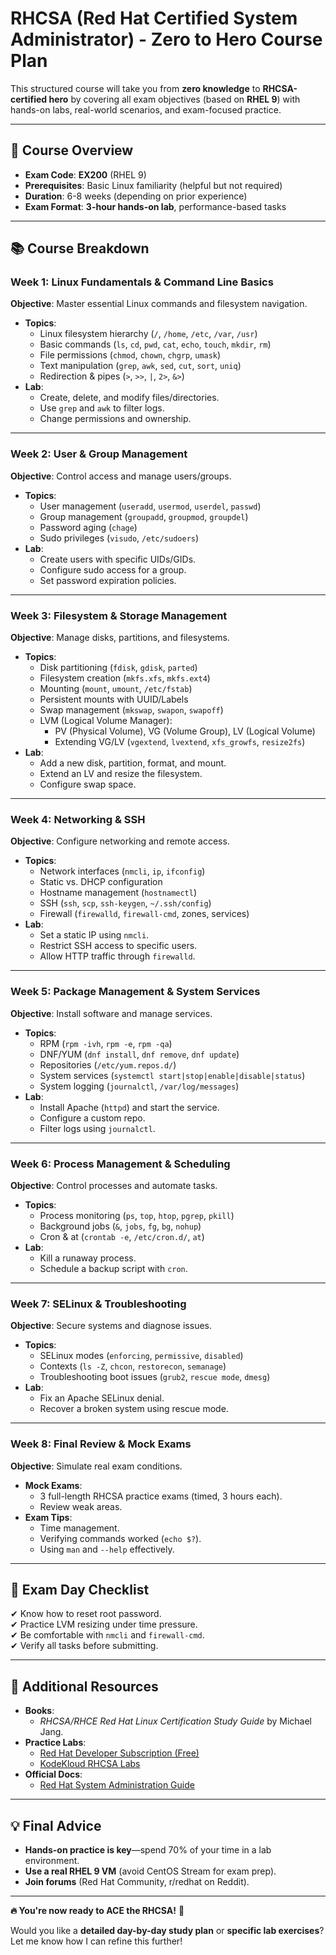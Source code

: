 # **RHCSA (Red Hat Certified System Administrator) - Zero to Hero Course Plan**

This structured course will take you from **zero knowledge** to **RHCSA-certified hero** by covering all exam objectives (based on **RHEL 9**) with hands-on labs, real-world scenarios, and exam-focused practice.

---

## **📌 Course Overview**
- **Exam Code**: **EX200** (RHEL 9)
- **Prerequisites**: Basic Linux familiarity (helpful but not required)
- **Duration**: 6-8 weeks (depending on prior experience)
- **Exam Format**: **3-hour hands-on lab**, performance-based tasks

---

## **📚 Course Breakdown**
### **Week 1: Linux Fundamentals & Command Line Basics**
**Objective**: Master essential Linux commands and filesystem navigation.
- **Topics**:
  - Linux filesystem hierarchy (`/`, `/home`, `/etc`, `/var`, `/usr`)
  - Basic commands (`ls`, `cd`, `pwd`, `cat`, `echo`, `touch`, `mkdir`, `rm`)
  - File permissions (`chmod`, `chown`, `chgrp`, `umask`)
  - Text manipulation (`grep`, `awk`, `sed`, `cut`, `sort`, `uniq`)
  - Redirection & pipes (`>`, `>>`, `|`, `2>`, `&>`)
- **Lab**:
  - Create, delete, and modify files/directories.
  - Use `grep` and `awk` to filter logs.
  - Change permissions and ownership.

---

### **Week 2: User & Group Management**
**Objective**: Control access and manage users/groups.
- **Topics**:
  - User management (`useradd`, `usermod`, `userdel`, `passwd`)
  - Group management (`groupadd`, `groupmod`, `groupdel`)
  - Password aging (`chage`)
  - Sudo privileges (`visudo`, `/etc/sudoers`)
- **Lab**:
  - Create users with specific UIDs/GIDs.
  - Configure sudo access for a group.
  - Set password expiration policies.

---

### **Week 3: Filesystem & Storage Management**
**Objective**: Manage disks, partitions, and filesystems.
- **Topics**:
  - Disk partitioning (`fdisk`, `gdisk`, `parted`)
  - Filesystem creation (`mkfs.xfs`, `mkfs.ext4`)
  - Mounting (`mount`, `umount`, `/etc/fstab`)
  - Persistent mounts with UUID/Labels
  - Swap management (`mkswap`, `swapon`, `swapoff`)
  - LVM (Logical Volume Manager):
    - PV (Physical Volume), VG (Volume Group), LV (Logical Volume)
    - Extending VG/LV (`vgextend`, `lvextend`, `xfs_growfs`, `resize2fs`)
- **Lab**:
  - Add a new disk, partition, format, and mount.
  - Extend an LV and resize the filesystem.
  - Configure swap space.

---

### **Week 4: Networking & SSH**
**Objective**: Configure networking and remote access.
- **Topics**:
  - Network interfaces (`nmcli`, `ip`, `ifconfig`)
  - Static vs. DHCP configuration
  - Hostname management (`hostnamectl`)
  - SSH (`ssh`, `scp`, `ssh-keygen`, `~/.ssh/config`)
  - Firewall (`firewalld`, `firewall-cmd`, zones, services)
- **Lab**:
  - Set a static IP using `nmcli`.
  - Restrict SSH access to specific users.
  - Allow HTTP traffic through `firewalld`.

---

### **Week 5: Package Management & System Services**
**Objective**: Install software and manage services.
- **Topics**:
  - RPM (`rpm -ivh`, `rpm -e`, `rpm -qa`)
  - DNF/YUM (`dnf install`, `dnf remove`, `dnf update`)
  - Repositories (`/etc/yum.repos.d/`)
  - System services (`systemctl start|stop|enable|disable|status`)
  - System logging (`journalctl`, `/var/log/messages`)
- **Lab**:
  - Install Apache (`httpd`) and start the service.
  - Configure a custom repo.
  - Filter logs using `journalctl`.

---

### **Week 6: Process Management & Scheduling**
**Objective**: Control processes and automate tasks.
- **Topics**:
  - Process monitoring (`ps`, `top`, `htop`, `pgrep`, `pkill`)
  - Background jobs (`&`, `jobs`, `fg`, `bg`, `nohup`)
  - Cron & at (`crontab -e`, `/etc/cron.d/`, `at`)
- **Lab**:
  - Kill a runaway process.
  - Schedule a backup script with `cron`.

---

### **Week 7: SELinux & Troubleshooting**
**Objective**: Secure systems and diagnose issues.
- **Topics**:
  - SELinux modes (`enforcing`, `permissive`, `disabled`)
  - Contexts (`ls -Z`, `chcon`, `restorecon`, `semanage`)
  - Troubleshooting boot issues (`grub2`, `rescue mode`, `dmesg`)
- **Lab**:
  - Fix an Apache SELinux denial.
  - Recover a broken system using rescue mode.

---

### **Week 8: Final Review & Mock Exams**
**Objective**: Simulate real exam conditions.
- **Mock Exams**:
  - 3 full-length RHCSA practice exams (timed, 3 hours each).
  - Review weak areas.
- **Exam Tips**:
  - Time management.
  - Verifying commands worked (`echo $?`).
  - Using `man` and `--help` effectively.

---

## **🚀 Exam Day Checklist**
✔ Know how to reset root password.  
✔ Practice LVM resizing under time pressure.  
✔ Be comfortable with `nmcli` and `firewall-cmd`.  
✔ Verify all tasks before submitting.  

---

## **🎯 Additional Resources**
- **Books**:  
  - *RHCSA/RHCE Red Hat Linux Certification Study Guide* by Michael Jang.  
- **Practice Labs**:  
  - [Red Hat Developer Subscription (Free)](https://developers.redhat.com)  
  - [KodeKloud RHCSA Labs](https://kodekloud.com)  
- **Official Docs**:  
  - [Red Hat System Administration Guide](https://access.redhat.com/documentation/)  

---

## **💡 Final Advice**
- **Hands-on practice is key**—spend 70% of your time in a lab environment.
- **Use a real RHEL 9 VM** (avoid CentOS Stream for exam prep).
- **Join forums** (Red Hat Community, r/redhat on Reddit).

---

**🔥 You're now ready to ACE the RHCSA!** 🚀  

Would you like a **detailed day-by-day study plan** or **specific lab exercises**? Let me know how I can refine this further!
